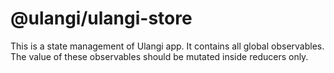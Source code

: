 # @ulangi/ulangi-store

This is a state management of Ulangi app. It contains all global observables. The value of these observables should be mutated inside reducers only.
